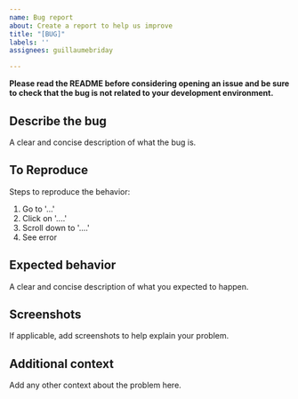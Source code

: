 ```yaml
---
name: Bug report
about: Create a report to help us improve
title: "[BUG]"
labels: ''
assignees: guillaumebriday

---
```


**Please read the README before considering opening an issue and be sure to check that the bug is not related to your development environment.**

## Describe the bug
A clear and concise description of what the bug is.

## To Reproduce
Steps to reproduce the behavior:
1. Go to '...'
2. Click on '....'
3. Scroll down to '....'
4. See error

## Expected behavior
A clear and concise description of what you expected to happen.

## Screenshots
If applicable, add screenshots to help explain your problem.

## Additional context
Add any other context about the problem here.
